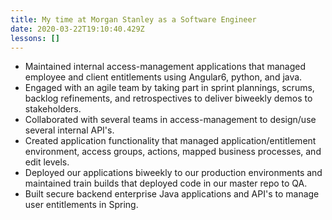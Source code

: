 ```yaml
---
title: My time at Morgan Stanley as a Software Engineer
date: 2020-03-22T19:10:40.429Z
lessons: []
---
```


* Maintained internal access-management applications that managed employee and client entitlements using Angular6, python, and java.
* Engaged with an agile team by taking part in sprint plannings, scrums, backlog refinements, and retrospectives to deliver biweekly demos to stakeholders.
* Collaborated with several teams in access-management to design/use several internal API's.
* Created application functionality that managed application/entitlement environment, access groups, actions, mapped business processes, and edit levels. 
* Deployed our applications biweekly to our production environments and maintained train builds that deployed code in our master repo to QA.
* Built secure backend enterprise Java applications and API's to manage user entitlements in Spring.
